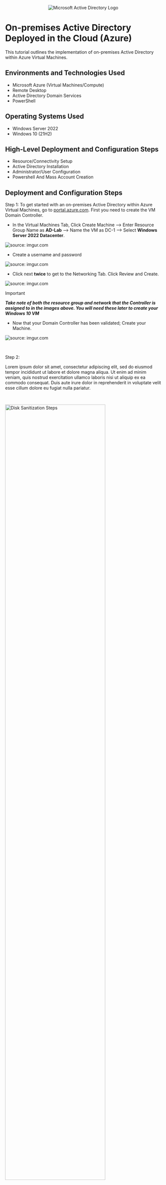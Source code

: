 <p align="center">
<img src="https://i.imgur.com/pU5A58S.png" alt="Microsoft Active Directory Logo"/>
</p>

<h1>On-premises Active Directory Deployed in the Cloud (Azure)</h1>
This tutorial outlines the implementation of on-premises Active Directory within Azure Virtual Machines.<br />


<!--<h2>Video Demonstration</h2>

- ### [YouTube: How to Deploy on-premises Active Directory within Azure Compute]/ !-->

<h2>Environments and Technologies Used</h2>

- Microsoft Azure (Virtual Machines/Compute)
- Remote Desktop
- Active Directory Domain Services
- PowerShell

<h2>Operating Systems Used </h2>

- Windows Server 2022
- Windows 10 (21H2)

<h2>High-Level Deployment and Configuration Steps</h2>

- Resource/Connectivity Setup
- Active Directory Installation
- Administrator/User Configuration
- Powershell And Mass Account Creation

<h2>Deployment and Configuration Steps</h2>

Step 1: To get started with an on-premises Active Directory within Azure Virtual Machines, go to [portal.azure.com](https://portal.azure.com). First you need to create the VM Domain Controller.

-  In the Virtual Machines Tab, Click Create Machine --> Enter Resource Group Name as <b>AD-Lab</b> --> Name the VM as DC-1 --> Select <b>Windows Server 2022 Datacenter</b>.     

<p>
<img src="https://i.imgur.com/WJW9V4h.png" title="source: imgur.com" /></a>
</p>

-  Create a username and password

<p>
<img src="https://i.imgur.com/MTtx8Pp.png" title="source: imgur.com" /></a>
</p> 

-  Click next **twice** to get to the Networking Tab. Click Review and Create.

<p>
<img src="https://i.imgur.com/IWsnGzN.png" title="source: imgur.com" /></a>
</p>

>[!IMPORTANT]
>***Take note of both the resource group and network that the Controller is assigned to in the images above. You will need these later to create your Windows 10 VM***

-  Now that your Domain Controller has been validated; Create your Machine.

<p>
<img src="https://i.imgur.com/VR8LUAp.png" title="source: imgur.com" /></a>
</p>
<br />

Step 2: 

<p>
Lorem ipsum dolor sit amet, consectetur adipiscing elit, sed do eiusmod tempor incididunt ut labore et dolore magna aliqua. Ut enim ad minim veniam, quis nostrud exercitation ullamco laboris nisi ut aliquip ex ea commodo consequat. Duis aute irure dolor in reprehenderit in voluptate velit esse cillum dolore eu fugiat nulla pariatur.
</p>
<br />

<p>
<img src="https://i.imgur.com/DJmEXEB.png" height="80%" width="80%" alt="Disk Sanitization Steps"/>
</p>
<p>
Lorem ipsum dolor sit amet, consectetur adipiscing elit, sed do eiusmod tempor incididunt ut labore et dolore magna aliqua. Ut enim ad minim veniam, quis nostrud exercitation ullamco laboris nisi ut aliquip ex ea commodo consequat. Duis aute irure dolor in reprehenderit in voluptate velit esse cillum dolore eu fugiat nulla pariatur.
</p>
<br />
